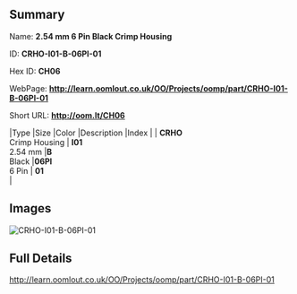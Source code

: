 

## Summary
 
Name: __2.54 mm 6 Pin Black Crimp Housing__

ID: __CRHO-I01-B-06PI-01__

Hex ID: __CH06__

WebPage: __http://learn.oomlout.co.uk/OO/Projects/oomp/part/CRHO-I01-B-06PI-01__

Short URL: __http://oom.lt/CH06__


|Type   |Size   |Color   |Description   |Index   |
| __CRHO__ <br>Crimp Housing  | __I01__<br>2.54 mm   |__B__<br>Black    |__06PI__<br>6 Pin    | __01__<br>  |


## Images
![CRHO-I01-B-06PI-01](http://oomlout.com/oomp-gen/parts/CRHO-I01-B-06PI-01/CRHO-I01-B-06PI-01_420.jpg)

## Full Details

 http://learn.oomlout.co.uk/OO/Projects/oomp/part/CRHO-I01-B-06PI-01

